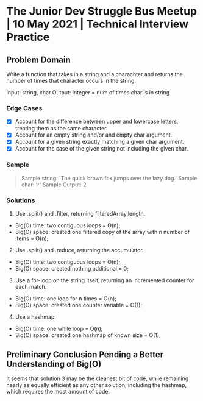 # The Junior Dev Struggle Bus Meetup | 10 May 2021 | Technical Interview Practice

## Problem Domain

Write a function that takes in a string and a charachter and returns the number of times that character occurs in the string.

Input: string, char
Output: integer = num of times char is in string

### Edge Cases

- [x] Account for the difference between upper and lowercase letters, treating them as the same character.
- [x] Account for an empty string and/or and empty char argument.
- [x] Account for a given string exactly matching a given char argument.
- [x] Account for the case of the given string not including the given char.

### Sample

> Sample string: 'The quick brown fox jumps over the lazy dog.'
> Sample char: 'r'
> Sample Output: 2

### Solutions

1. Use .split() and .filter, returning filteredArray.length.

- Big(O) time: two contiguous loops = O(n);
- Big(O) space: created one filtered copy of the array with n number of items = O(n);

2. Use .split() and .reduce, returning the accumulator.

- Big(O) time: two contiguous loops = O(n);
- Big(O) space: created nothing additional = 0;

3. Use a for-loop on the string itself, returning an incremented counter for each match.

- Big(O) time: one loop for n times = O(n);
- Big(O) space: created one counter variable = O(1);

4. Use a hashmap.

- Big(O) time: one while loop = O(n);
- Big(O) space: created one hashmap of known size = O(1);

## Preliminary Conclusion Pending a Better Understanding of Big(O)

It seems that solution 3 may be the cleanest bit of code, while remaining nearly as equally efficient as any other solution, including the hashmap, which requires the most amount of code.
